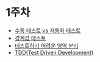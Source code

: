 # 1주차

- [수동 테스트 vs 자동화 테스트](./수동%20테스트%20vs%20자동화%20테스트.md)
- [경계값 테스트](./경계값%20테스트.md)
- [테스트하기 어려운 영역 분리](./테스트하기%20어려운%20영역%20분리.md)
- [TDD(Test Driven Development)](./TDD(Test%20Driven%20Development).md)